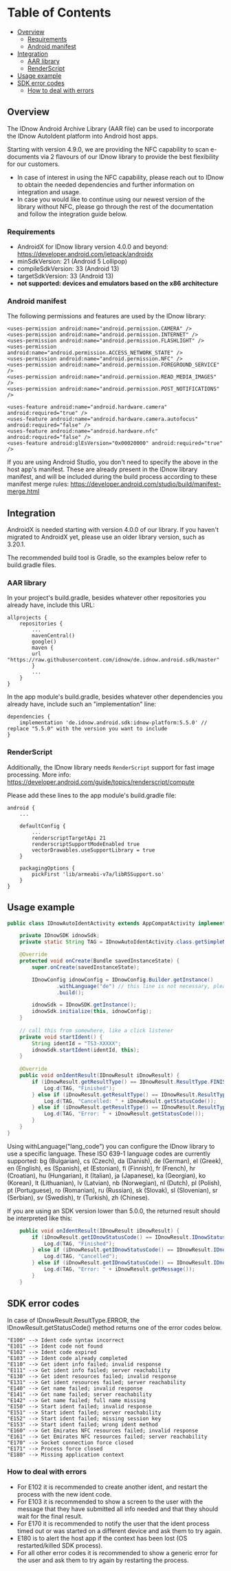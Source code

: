 # Table of Contents

- [Overview](#overview)
  - [Requirements](#requirements)
  - [Android manifest](#android-manifest)
- [Integration](#integration)
  - [AAR library](#aar-library)
  - [RenderScript](#renderscript)
- [Usage example](#usage-example)
- [SDK error codes](#sdk-error-codes)
  - [How to deal with errors](#how-to-deal-with-errors)

## Overview

The IDnow Android Archive Library (AAR file) can be used to incorporate the IDnow AutoIdent platform into Android host apps.

Starting with version 4.9.0, we are providing the NFC capability to scan e-documents via 2 flavours of our IDnow library to provide the best flexibility for our customers.

- In case of interest in using the NFC capability, please reach out to IDnow to obtain the needed dependencies and further information on integration and usage.
- In case you would like to continue using our newest version of the library without NFC, please go through the rest of the documentation and follow the integration guide below.

### Requirements

- AndroidX for IDnow library version 4.0.0 and beyond: https://developer.android.com/jetpack/androidx
- minSdkVersion: 21 (Android 5 Lollipop)
- compileSdkVersion: 33 (Android 13)
- targetSdkVersion: 33 (Android 13)
- **not supported: devices and emulators based on the x86 architecture**

### Android manifest

The following permissions and features are used by the IDnow library:

```
<uses-permission android:name="android.permission.CAMERA" />
<uses-permission android:name="android.permission.INTERNET" />
<uses-permission android:name="android.permission.FLASHLIGHT" />
<uses-permission android:name="android.permission.ACCESS_NETWORK_STATE" />
<uses-permission android:name="android.permission.NFC" />
<uses-permission android:name="android.permission.FOREGROUND_SERVICE" />
<uses-permission android:name="android.permission.READ_MEDIA_IMAGES" />
<uses-permission android:name="android.permission.POST_NOTIFICATIONS" />

<uses-feature android:name="android.hardware.camera" android:required="true" />
<uses-feature android:name="android.hardware.camera.autofocus" android:required="false" />
<uses-feature android:name="android.hardware.nfc" android:required="false" />
<uses-feature android:glEsVersion="0x00020000" android:required="true" />
```

If you are using Android Studio, you don't need to specify the above in the host app's manifest. These are already present in the IDnow library manifest, and will be included during the build process according to these manifest merge rules: https://developer.android.com/studio/build/manifest-merge.html


## Integration

AndroidX is needed starting with version 4.0.0 of our library. If you haven't migrated to AndroidX yet, please use an older library version, such as 3.20.1.

The recommended build tool is Gradle, so the examples below refer to build.gradle files.

### AAR library

In your project's build.gradle, besides whatever other repositories you already have, include this URL:

```
allprojects {
	repositories {
		...
		mavenCentral()
		google()
		maven {
		url "https://raw.githubusercontent.com/idnow/de.idnow.android.sdk/master"
		}
		...
	}
}
```

In the app module's build.gradle, besides whatever other dependencies you already have, include such an "implementation" line:

```
dependencies {
    implementation 'de.idnow.android.sdk:idnow-platform:5.5.0' // replace "5.5.0" with the version you want to include
}
```

### RenderScript

Additionally, the IDnow library needs `RenderScript` support for fast image processing. More info: https://developer.android.com/guide/topics/renderscript/compute

Please add these lines to the app module's build.gradle file:

```
android {
    ...

    defaultConfig {
        ...
        renderscriptTargetApi 21
        renderscriptSupportModeEnabled true
        vectorDrawables.useSupportLibrary = true
    }

    packagingOptions {
        pickFirst 'lib/armeabi-v7a/libRSSupport.so'
    }    
}
```

## Usage example

```Java
public class IDnowAutoIdentActivity extends AppCompatActivity implements IDnowSDK.IDnowResultListener {

    private IDnowSDK idnowSdk; 
    private static String TAG = IDnowAutoIdentActivity.class.getSimpleName();

    @Override
    protected void onCreate(Bundle savedInstanceState) {
        super.onCreate(savedInstanceState);

        IDnowConfig idnowConfig = IDnowConfig.Builder.getInstance()
                .withLanguage("de") // this line is not necessary, please see below
                .build();

        idnowSdk = IDnowSDK.getInstance();
        idnowSdk.initialize(this, idnowConfig); 
    }
    
    // call this from somewhere, like a click listener
    private void startIdent() {
        String identId = "TS3-XXXXX";
        idnowSdk.startIdent(identId, this);
    }
    
    @Override
    public void onIdentResult(IDnowResult iDnowResult) {
        if (iDnowResult.getResultType() == IDnowResult.ResultType.FINISHED) {
            Log.d(TAG, "Finished");
        } else if (iDnowResult.getResultType() == IDnowResult.ResultType.CANCELLED) {
            Log.d(TAG, "Cancelled: " + iDnowResult.getStatusCode());
        } else if (iDnowResult.getResultType() == IDnowResult.ResultType.ERROR) {
            Log.d(TAG, "Error: " + iDnowResult.getStatusCode());
        }
    }
}
```

Using withLanguage("lang_code") you can configure the IDnow library to use a specific language. These ISO 639-1 language codes are currently supported: bg (Bulgarian), cs (Czech), da (Danish), de (German), el (Greek), en (English), es (Spanish), et (Estonian), fi (Finnish), fr (French), hr (Croatian), hu (Hungarian), it (Italian), ja (Japanese), ka (Georgian), ko (Korean), lt (Lithuanian), lv (Latvian), nb (Norwegian), nl (Dutch), pl (Polish), pt (Portuguese), ro (Romanian), ru (Russian), sk (Slovak), sl (Slovenian), sr (Serbian), sv (Swedish), tr (Turkish), zh (Chinese).

If you are using an SDK version lower than 5.0.0, the returned result should be interpreted like this:

```Java
    public void onIdentResult(IDnowResult iDnowResult) {
        if (iDnowResult.getIDnowStatusCode() == IDnowResult.IDnowStatusCode.FINISHED) {
            Log.d(TAG, "Finished");
        } else if (iDnowResult.getIDnowStatusCode() == IDnowResult.IDnowStatusCode.CANCELLED) {
            Log.d(TAG, "Cancelled");
        } else if (iDnowResult.getIDnowStatusCode() == IDnowResult.IDnowStatusCode.ERROR) {
            Log.d(TAG, "Error: " + iDnowResult.getMessage());
        }
    }
```

## SDK error codes

In case of IDnowResult.ResultType.ERROR, the IDnowResult.getStatusCode() method returns one of the error codes below.

```
"E100" --> Ident code syntax incorrect
"E101" --> Ident code not found
"E102" --> Ident code expired
"E103" --> Ident code already completed
"E110" --> Get ident info failed; invalid response
"E111" --> Get ident info failed; server reachability
"E130" --> Get ident resources failed; invalid response
"E131" --> Get ident resources failed; server reachability
"E140" --> Get name failed; invalid response
"E141" --> Get name failed; server reachability
"E142" --> Get name failed; full name missing
"E150" --> Start ident failed; invalid response
"E151" --> Start ident failed; server reachability
"E152" --> Start ident failed; missing session key
"E153" --> Start ident failed; wrong ident method
"E160" --> Get Emirates NFC resources failed; invalid response
"E161" --> Get Emirates NFC resources failed; server reachability
"E170" --> Socket connection force closed
"E171" --> Process force closed
"E180" --> Missing application context
```

### How to deal with errors

- For E102 it is recommended to create another ident, and restart the process with the new ident code.
- For E103 it is recommended to show a screen to the user with the message that they have submitted all info needed and that they should wait for the final result.
- For E170 it is recommended to notify the user that the ident process timed out or was started on a different device and ask them to try again.
- E180 is to alert the host app if the context has been lost (OS restarted/killed SDK process).
- For all other error codes it is recommended to show a generic error for the user and ask them to try again by restarting the process.